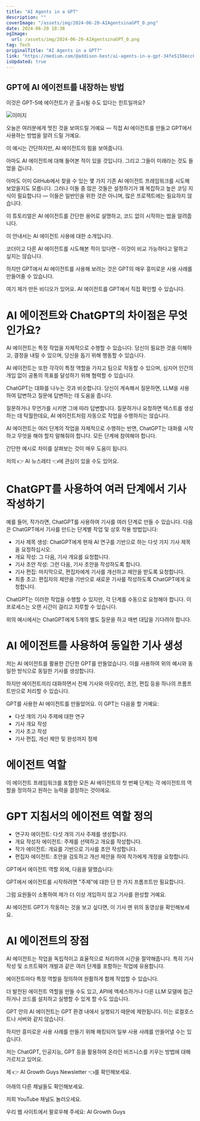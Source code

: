 ```yaml
---
title: "AI Agents in a GPT"
description: ""
coverImage: "/assets/img/2024-06-20-AIAgentsinaGPT_0.png"
date: 2024-06-20 18:38
ogImage:
  url: /assets/img/2024-06-20-AIAgentsinaGPT_0.png
tag: Tech
originalTitle: "AI Agents in a GPT?"
link: "https://medium.com/@addison-best/ai-agents-in-a-gpt-34fe5158ecc6"
isUpdated: true
---
```


## GPT에 AI 에이전트를 내장하는 방법

이것은 GPT-5에 에이전트가 곧 출시될 수도 있다는 힌트일까요?

![이미지](/assets/img/2024-06-20-AIAgentsinaGPT_0.png)

오늘은 여러분에게 멋진 것을 보여드릴 거예요 — 직접 AI 에이전트를 만들고 GPT에서 사용하는 방법을 알려 드릴 거예요.

<div class="content-ad"></div>

이 예시는 간단하지만, AI 에이전트의 힘을 보여줍니다.

아마도 AI 에이전트에 대해 들어본 적이 있을 것입니다. 그리고 그들이 미래라는 것도 들었을 겁니다.

아마도 이미 GitHub에서 찾을 수 있는 몇 가지 기존 AI 에이전트 프레임워크를 시도해 보았을지도 모릅니다. 그러나 이들 중 많은 것들은 설정하기가 꽤 복잡하고 높은 코딩 지식이 필요합니다 — 이들은 일반인을 위한 것은 아니며, 많은 프로젝트에는 필요하지 않습니다.

이 튜토리얼은 AI 에이전트를 간단한 용어로 설명하고, 코드 없이 시작하는 법을 알려줍니다.

<div class="content-ad"></div>

이 안내서는 AI 에이전트 사용에 대한 소개입니다.

코더이고 다른 AI 에이전트를 시도해본 적이 있다면 - 이것이 비교 가능하다고 말하고 싶지는 않습니다.

하지만 GPT에서 AI 에이전트를 사용해 보려는 것은 GPT의 매우 흥미로운 사용 사례를 만들어줄 수 있습니다.

여기 제가 만든 비디오가 있어요. AI 에이전트를 GPT에서 직접 확인할 수 있습니다.

<div class="content-ad"></div>

# AI 에이전트와 ChatGPT의 차이점은 무엇인가요?

AI 에이전트는 특정 작업을 자체적으로 수행할 수 있습니다. 당신이 필요한 것을 이해하고, 결정을 내릴 수 있으며, 당신을 돕기 위해 행동할 수 있습니다.

AI 에이전트는 또한 각각이 특정 역할을 가지고 팀으로 작동할 수 있으며, 심지어 인간의 개입 없이 공통의 목표를 달성하기 위해 협력할 수 있습니다.

ChatGPT는 대화를 나누는 것과 비슷합니다. 당신이 계속해서 질문하면, LLM을 사용하여 답변하고 질문에 답변하는 데 도움을 줍니다.

<div class="content-ad"></div>

질문하거나 무언가를 시키면 그에 따라 답변합니다. 질문하거나 요청하면 텍스트를 생성하는 데 탁월한데요, AI 에이전트처럼 자동으로 작업을 수행하지는 않습니다.

AI 에이전트는 여러 단계의 작업을 자체적으로 수행하는 반면, ChatGPT는 대화를 시작하고 무엇을 해야 할지 말해줘야 합니다. 모든 단계에 참여해야 합니다.

간단한 예시로 차이를 살펴보는 것이 매우 도움이 됩니다.

저의 👉 AI 뉴스레터 👈에 관심이 있을 수도 있어요.

<div class="content-ad"></div>

# ChatGPT를 사용하여 여러 단계에서 기사 작성하기

예를 들어, 작가라면, ChatGPT를 사용하여 기사를 여러 단계로 만들 수 있습니다. 다음은 ChatGPT에서 기사를 만드는 단계별 작업 및 상호 작용 방법입니다:

- 기사 제목 생성: ChatGPT에게 현재 AI 연구를 기반으로 하는 다섯 가지 기사 제목을 요청하십시오.
- 개요 작성: 그 다음, 기사 개요를 요청합니다.
- 기사 초안 작성: 그런 다음, 기사 초안을 작성하도록 합니다.
- 기사 편집: 마지막으로, 편집자에게 기사를 개선하고 제안을 받도록 요청합니다.
- 최종 초고: 편집자의 제안을 기반으로 새로운 기사를 작성하도록 ChatGPT에게 요청합니다.

ChatGPT는 이러한 작업을 수행할 수 있지만, 각 단계를 수동으로 요청해야 합니다. 이 프로세스는 오랜 시간이 걸리고 지루할 수 있습니다.

<div class="content-ad"></div>

위의 예시에서는 ChatGPT에게 5개의 별도 질문을 하고 매번 대답을 기다려야 합니다.

# AI 에이전트를 사용하여 동일한 기사 생성

저는 AI 에이전트를 활용한 간단한 GPT를 만들었습니다. 이를 사용하여 위의 예시와 동일한 방식으로 동일한 기사를 생성합니다.

하지만 에이전트끼리 대화하면서 전체 기사와 아웃라인, 초안, 편집 등을 하나의 프롬프트만으로 처리할 수 있습니다.

<div class="content-ad"></div>

GPT를 사용한 AI 에이전트를 만들었어요. 이 GPT는 다음을 할 거예요:

- 다섯 개의 기사 주제에 대한 연구
- 기사 개요 작성
- 기사 초고 작성
- 기사 편집, 개선 제안 및 완성까지 정제

# 에이전트 역할

이 에이전트 프레임워크를 포함한 모든 AI 에이전트의 첫 번째 단계는 각 에이전트의 역할을 정의하고 원하는 능력을 결정하는 것이에요.

<div class="content-ad"></div>

# GPT 지침서의 에이전트 역할 정의

- 연구자 에이전트: 다섯 개의 기사 주제를 생성합니다.
- 개요 작성자 에이전트: 주제를 선택하고 개요를 작성합니다.
- 작가 에이전트: 개요를 기반으로 기사를 초안 작성합니다.
- 편집자 에이전트: 초안을 검토하고 개선 제안을 하여 작가에게 개정을 요청합니다.

GPT에서 에이전트 역할 외에, 다음을 말했습니다:

GPT에서 에이전트를 시작하려면 "주제"에 대한 단 한 가지 프롬프트만 필요합니다.

<div class="content-ad"></div>

그럼 요원들이 소통하여 제가 더 이상 개입하지 않고 기사를 완성할 거예요.

AI 에이전트 GPT가 작동하는 것을 보고 싶다면, 이 기사 맨 위의 동영상을 확인해보세요.

# AI 에이전트의 장점

AI 에이전트는 작업을 독립적이고 효율적으로 처리하여 시간을 절약해줍니다. 특히 기사 작성 및 소프트웨어 개발과 같은 여러 단계를 포함하는 작업에 유용합니다.

<div class="content-ad"></div>

에이전트마다 특정 역할을 정의하여 원활하게 함께 작업할 수 있습니다.

더 발전된 에이전트 역할을 만들 수도 있고, API에 액세스하거나 다른 LLM 모델에 접근하거나 코드를 설치하고 실행할 수 있게 할 수도 있습니다.

GPT 안의 AI 에이전트는 GPT 환경 내에서 실행되기 때문에 제한됩니다. 이는 로컬호스트나 서버와 같지 않습니다.

하지만 흥미로운 사용 사례를 만들기 위해 해킹되어 일부 사용 사례를 만들어낼 수는 있습니다.

<div class="content-ad"></div>

저는 ChatGPT, 인공지능, GPT 등을 활용하여 온라인 비즈니스를 키우는 방법에 대해 가르치고 있어요.

제 👉 AI Growth Guys Newsletter 👈를 확인해보세요.

아래의 다른 채널들도 확인해보세요.

저희 YouTube 채널도 놀러오세요.

<div class="content-ad"></div>

우리 웹 사이트에서 팔로우해 주세요: AI Growth Guys
